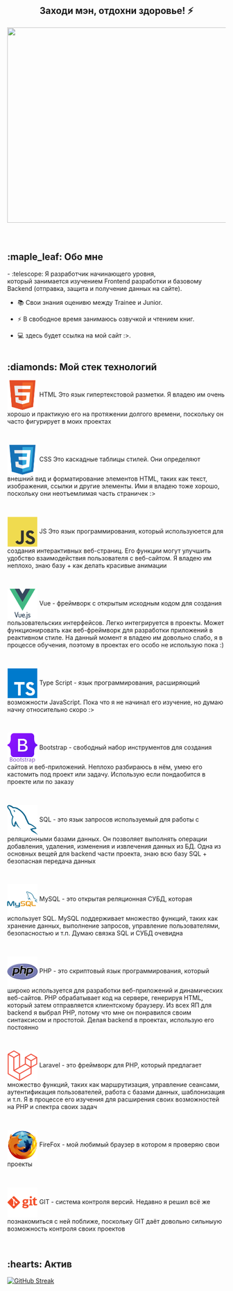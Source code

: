 <h2 align="center">Заходи мэн, отдохни здоровье! ⚡</h2>
<div id="header" align="center">
  <img src="https://cojo.ru/wp-content/uploads/2022/12/koster-1-1.webp" width="750" height="450"/> <!-- https://i.pinimg.com/originals/90/48/33/904833acff78df55bfb620a2114b96af.jpg    https://get.pxhere.com/photo/night-flame-fire-darkness-campfire-bonfire-geological-phenomenon-108694.jpg -->
</div>
<br><br>
<h2>:maple_leaf: Обо мне</h2>
<!-- <p>Я разработчик начинающего уровня. <br> Который занимается изучением Frontend разработки и базовому Backend (отправка, защита и получение данных на сайте).:hammer_and_wrench: </p> -->
- :telescope: Я разработчик начинающего уровня, <br> который занимается изучением Frontend разработки и базовому Backend (отправка, защита и получение данных на сайте). 

- :books: Свои знания оценивю между Trainee и Junior. 

- :zap: В свободное время занимаюсь озвучкой и чтением книг.

- :computer: здесь будет ссылка на мой сайт :>.
<br><br>
<h2>:diamonds: Мой стек технологий</h2>
<div>
    <div>
        <p><img align="center" src="https://github.com/devicons/devicon/blob/master/icons/html5/html5-original.svg" width="70" height="70"/> HTML Это язык гипертекстовой разметки. Я владею им очень хорошо и практикую его на протяжении долгого времени, поскольку он часто фигурирует в  моих проектах</p>
    </div>
  <br>
    <div>
        <p><img align="center" src="https://github.com/devicons/devicon/blob/master/icons/css3/css3-original.svg" width="70" height="70"/> CSS Это каскадные таблицы стилей. Они определяют внешний вид и форматирование элементов HTML, таких как текст, изображения, ссылки и другие элементы. Ими я владею тоже хорошо, поскольку они неотъемлимая часть страничек :></p>
    </div>
  <br>
    <div>
        <p><img align="center" src="https://github.com/devicons/devicon/blob/master/icons/javascript/javascript-original.svg" width="70" height="70"/> JS Это язык программирования, который используюется для создания интерактивных веб-страниц. Его функции могут улучшить удобство взаимодействия пользователя с веб-сайтом. Я владею им неплохо, знаю базу + как делать красивые анимации</p>
    </div>
  <br>
    <div>
        <p><img align="center" src="https://github.com/devicons/devicon/blob/master/icons/vuejs/vuejs-original-wordmark.svg" width="70" height="70"/> Vue - фреймворк с открытым исходным кодом для создания пользовательских интерфейсов. Легко интегрируется в проекты. Может функционировать как веб-фреймворк для разработки приложений в реактивном стиле. На данный момент я владею им довольно слабо, я в процессе обучения, поэтому в проектах его особо не использую пока :)</p>
    </div>
  <br>
    <div>
        <p><img align="center" src="https://github.com/devicons/devicon/blob/master/icons/typescript/typescript-original.svg" width="70" height="70"/> Type Script - язык программирования, расширяющий возможности JavaScript. Пока что я не начинал его изучение, но думаю начну относительно скоро :></p>
    </div>
  <br>
    <div>
        <p><img align="center" src="https://github.com/devicons/devicon/blob/master/icons/bootstrap/bootstrap-original-wordmark.svg" width="70" height="70"/> Bootstrap - cвободный набор инструментов для создания сайтов и веб-приложений. Неплохо разбираюсь в нём, умею его кастомить под проект или задачу. Использую если пондаобится в проекте или по заказу</p>
    </div>
  <br>
    <div>
        <p><img align="center" src="https://github.com/devicons/devicon/blob/master/icons/mysql/mysql-original.svg" width="70" height="70"/> SQL - это язык запросов используемый для работы с реляционными базами данных. Он позволяет выполнять операции добавления, удаления, изменения и извлечения данных из БД. Одна из основных вещей для backend части проекта, знаю всю базу SQL + безопасная передача данных</p>
    </div>
  <br>
    <div>
        <p><img align="center" src="https://github.com/devicons/devicon/blob/master/icons/mysql/mysql-original-wordmark.svg" width="70" height="70"/> MySQL - это открытая реляционная СУБД, которая использует SQL. MySQL поддерживает множество функций, таких как хранение данных, выполнение запросов, управление пользователями, безопасностью и т.п. Думаю связка SQL и СУБД очевидна</p>
    </div>
  <br>
    <div>
        <p><img align="center" src="https://github.com/devicons/devicon/blob/master/icons/php/php-original.svg" width="70" height="70"/> PHP - это скриптовый язык программирования, который широко используется для разработки веб-приложений и динамических веб-сайтов. PHP обрабатывает код на сервере, генерируя HTML, который затем отправляется клиентскому браузеру. Из всех ЯП для backend я выбрал PHP, потому что мне он понравился своим синтаксисом и простотой. Делая backend в проектах, использую его постоянно</p>
    </div>
  <br>
    <div>
        <p><img align="center" src="https://github.com/devicons/devicon/blob/master/icons/laravel/laravel-original.svg" width="70" height="70"/> Laravel - это фреймворк для PHP, который предлагает множество функций, таких как маршрутизация, управление сеансами, аутентификация пользователей, работа с базами данных, шаблонизация и т.п. Я в процессе его изучения для расширения своих возможностей на PHP и спектра своих задач</p>
    </div>
  <br>
    <div>
        <p><img align="center" src="https://github.com/devicons/devicon/blob/master/icons/firefox/firefox-original.svg" width="70" height="70"/> FireFox - мой любимый браузер в котором я проверяю свои проекты</p>
    </div>
  <br>
    <div>
        <p><img align="center" src="https://github.com/devicons/devicon/blob/master/icons/git/git-plain-wordmark.svg" width="70" height="70"/> GIT - система контроля версий. Недавно я решил всё же познакомиться с ней поближе, поскольку GIT даёт довольно сильныую возможность контроля своих проектов</p>
    </div>
</div>
<br>
<h2>:hearts: Актив</h2>

[![GitHub Streak](http://github-readme-streak-stats.herokuapp.com?user=Moonlight1z&theme=dark&background=000000)](https://git.io/streak-stats)

    


